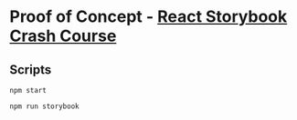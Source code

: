 # Proof of Concept - [React Storybook Crash Course](https://www.youtube.com/watch?v=FUKpWgRyPlU&)

## Scripts

`npm start`

`npm run storybook`
